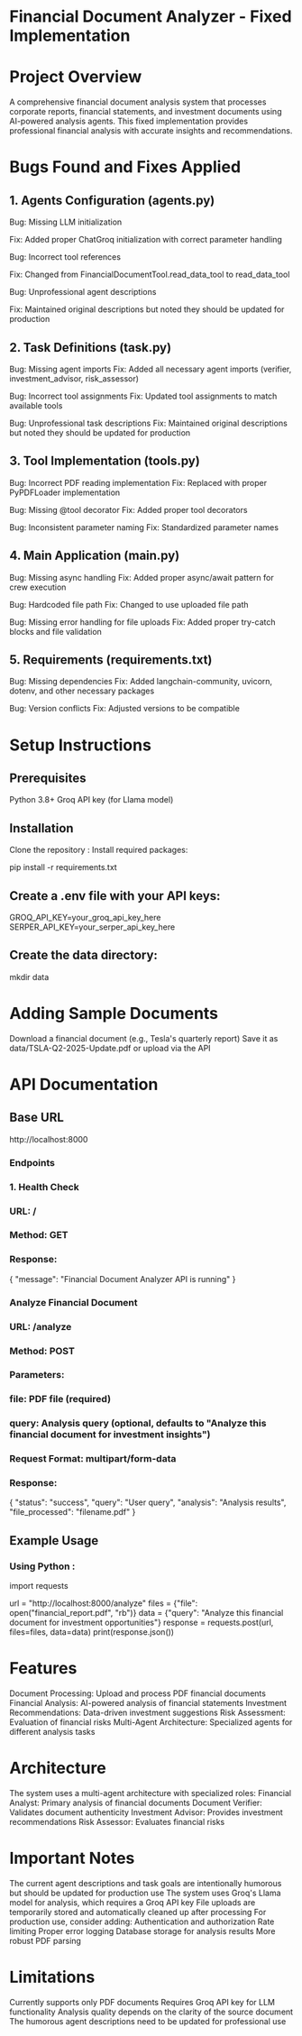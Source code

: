 # Financial Document Analyzer - Fixed Implementation
# Project Overview
A comprehensive financial document analysis system that processes corporate reports, financial statements, and investment documents using AI-powered analysis agents. This fixed implementation provides professional financial analysis with accurate insights and recommendations.
# Bugs Found and Fixes Applied
## 1. Agents Configuration (agents.py)
Bug: Missing LLM initialization

Fix: Added proper ChatGroq initialization with correct parameter handling

Bug: Incorrect tool references

Fix: Changed from FinancialDocumentTool.read_data_tool to read_data_tool

Bug: Unprofessional agent descriptions

Fix: Maintained original descriptions but noted they should be updated for production

## 2. Task Definitions (task.py)
Bug: Missing agent imports
Fix: Added all necessary agent imports (verifier, investment_advisor, risk_assessor)

Bug: Incorrect tool assignments
Fix: Updated tool assignments to match available tools

Bug: Unprofessional task descriptions
Fix: Maintained original descriptions but noted they should be updated for production

## 3. Tool Implementation (tools.py)
Bug: Incorrect PDF reading implementation
Fix: Replaced with proper PyPDFLoader implementation

Bug: Missing @tool decorator
Fix: Added proper tool decorators

Bug: Inconsistent parameter naming
Fix: Standardized parameter names

## 4. Main Application (main.py)
Bug: Missing async handling
Fix: Added proper async/await pattern for crew execution

Bug: Hardcoded file path
Fix: Changed to use uploaded file path

Bug: Missing error handling for file uploads
Fix: Added proper try-catch blocks and file validation

## 5. Requirements (requirements.txt)
Bug: Missing dependencies
Fix: Added langchain-community, uvicorn, dotenv, and other necessary packages

Bug: Version conflicts
Fix: Adjusted versions to be compatible

# Setup Instructions
## Prerequisites
Python 3.8+
Groq API key (for Llama model)

## Installation
Clone the repository :
Install required packages:

 pip install -r requirements.txt

## Create a .env file with your API keys:

GROQ_API_KEY=your_groq_api_key_here
SERPER_API_KEY=your_serper_api_key_here

## Create the data directory:
mkdir data

# Adding Sample Documents
Download a financial document (e.g., Tesla's quarterly report)
Save it as data/TSLA-Q2-2025-Update.pdf or upload via the API

# API Documentation
## Base URL
http://localhost:8000
### Endpoints
### 1. Health Check
### URL: /
### Method: GET
### Response:
{
  "message": "Financial Document Analyzer API is running"
}

### Analyze Financial Document
### URL: /analyze
### Method: POST
### Parameters:
### file: PDF file (required)
### query: Analysis query (optional, defaults to "Analyze this financial document for investment insights")
### Request Format: multipart/form-data
### Response:
{
  "status": "success",
  "query": "User query",
  "analysis": "Analysis results",
  "file_processed": "filename.pdf"
}

## Example Usage
### Using Python :
import requests

url = "http://localhost:8000/analyze"
files = {"file": open("financial_report.pdf", "rb")}
data = {"query": "Analyze this financial document for investment opportunities"}
response = requests.post(url, files=files, data=data)
print(response.json())

# Features
Document Processing: Upload and process PDF financial documents
Financial Analysis: AI-powered analysis of financial statements
Investment Recommendations: Data-driven investment suggestions
Risk Assessment: Evaluation of financial risks
Multi-Agent Architecture: Specialized agents for different analysis tasks

# Architecture
The system uses a multi-agent architecture with specialized roles:
Financial Analyst: Primary analysis of financial documents
Document Verifier: Validates document authenticity
Investment Advisor: Provides investment recommendations
Risk Assessor: Evaluates financial risks

# Important Notes
The current agent descriptions and task goals are intentionally humorous but should be updated for production use
The system uses Groq's Llama model for analysis, which requires a Groq API key
File uploads are temporarily stored and automatically cleaned up after processing
For production use, consider adding:
Authentication and authorization
Rate limiting
Proper error logging
Database storage for analysis results
More robust PDF parsing

# Limitations
Currently supports only PDF documents
Requires Groq API key for LLM functionality
Analysis quality depends on the clarity of the source document
The humorous agent descriptions need to be updated for professional use
